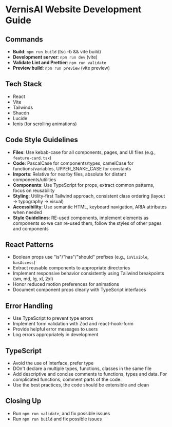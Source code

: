 # VernisAI Website Development Guide

## Commands

- **Build**: `npm run build` (tsc -b && vite build)
- **Development server**: `npm run dev` (vite)
- **Validate Lint and Prettier**: `npm run validate`
- **Preview build**: `npm run preview` (vite preview)

## Tech Stack

- React
- Vite
- Tailwinds
- Shacdn
- Lucide
- lenis (for scrolling animations)

## Code Style Guidelines

- **Files**: Use kebab-case for all components, pages, and UI files (e.g., `feature-card.tsx`)
- **Code**: PascalCase for components/types, camelCase for functions/variables, UPPER_SNAKE_CASE for constants
- **Imports**: Relative for nearby files, absolute for distant components/utilities
- **Components**: Use TypeScript for props, extract common patterns, focus on reusability
- **Styling**: Utility-first Tailwind approach, consistent class ordering (layout → typography → visual)
- **Accessibility**: Use semantic HTML, keyboard navigation, ARIA attributes when needed
- **Style Guidelines**: RE-used components, implement elements as components so we can re-used them, follow the styles of other pages and components

## React Patterns

- Boolean props use "is"/"has"/"should" prefixes (e.g., `isVisible`, `hasAccess`)
- Extract reusable components to appropriate directories
- Implement responsive behavior consistently using Tailwind breakpoints (sm, md, lg, xl, 2xl)
- Honor reduced motion preferences for animations
- Document component props clearly with TypeScript interfaces

## Error Handling

- Use TypeScript to prevent type errors
- Implement form validation with Zod and react-hook-form
- Provide helpful error messages to users
- Log errors appropriately in development

## TypeScript

- Avoid the use of interface, prefer type
- DOn't declare a multiple types, functions, classes in the same file
- Add descriptive and concise comments to functions, types and data. For complicated functions, comment parts of the code.
- Use the best practices, the code should be extensible and clean

## Closing Up

- Run `npm run validate`, and fix possible issues
- Run `npm run build` and fix possible issues
